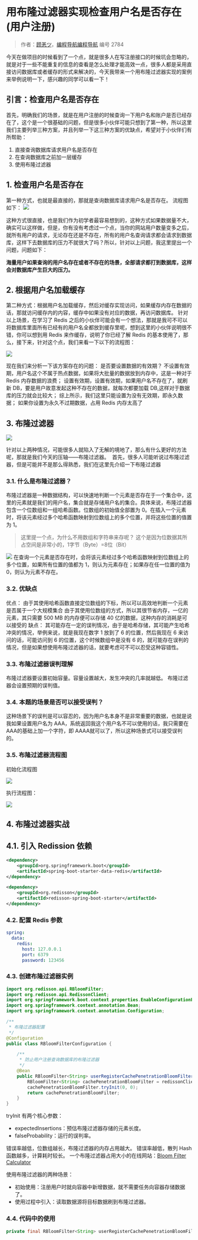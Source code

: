 # 用布隆过滤器实现检查用户名是否存在(用户注册)

> 作者：[顾恙ツ](https://juejin.cn/user/128017175944557)，[编程导航编程导航](https://wx.zsxq.com/dweb2/index/footprint/581112422281244) 编号 2784

今天在做项目的时候看到了一个点，就是很多人在写注册接口的时候坑会忽略的，就是对于一些不能重复的信息的查看是怎么处理才能高效一点，很多人都是采用直接访问数据库或者缓存的形式来解决的，今天我带来一个用布隆过滤器实现的案例来举例说明一下，感兴趣的同学可以看一下！

## 引言：检查用户名是否存在

首先，明确我们的场景，就是在用户注册的时候查询一下用户名和账户是否已经存在了，这个是一个很基础的问题，但是很多小伙伴可能只想到了第一种，所以这里我们主要列举三种方案，并且列举一下这三种方案的优缺点，希望对于小伙伴们有所帮助：

1. 直接查询数据库请求用户名是否存在
2. 在查询数据库之前加一层缓存
3. 使用布隆过滤器

## 1. 检查用户名是否存在

第一种方式，也就是最直接的，那就是查询数据库请求用户名是否存在。 流程图如下： ![](https://pic.yupi.icu/5563/202311201051234.png) 

这种方式很直接，也是我们作为初学者最容易想到的，这种方式如果数据量不大，确实可以这样做，但是，你有没有考虑过一个点，当你的网站用户数量变多之后，就所有用户的请求，无论存在还是不存在，所有的用户名查询请求都会请求到数据库，这样下去数据库的压力不就很大了吗？所以，针对以上问题，我这里提出一个问题，问题如下：

**海量用户如果查询的用户名存在或者不存在的场景，全部请求都打到数据库，这样会对数据库产生巨大的压力。**

## 2. 根据用户名加载缓存

第二种方式：根据用户名加载缓存，然后对缓存实现访问，如果缓存内存在数据的话，那就访问缓存内的内容，缓存中如果没有对应的数据，再访问数据库。 针对以上场景，在学习了 Redis 之后的小伙伴可能会有一个想法，那就是我可不可以将数据库里面所有已经有的用户名全都放到缓存里呢，想到这里的小伙伴说明很不错，你可以想到用 Redis 来作缓存，说明了你已经了解 Redis 的基本使用了，那么，接下来，针对这个点，我们来看一下以下的流程图：

![](https://pic.yupi.icu/5563/202311201051228.png)

现在我们来分析一下该方案存在的问题： 是否要设置数据的有效期？ 不设置有效期，用户名这个不属于热点数据，如果将大批量的数据放到内存中，这是一种对于 Redis 内存数据的浪费； 设置有效期，设置有效期，如果用户名不存在了，就刷新 DB，要是用户故意发起这种不存在的数据，就每次都要加载 DB,这样对于数据库的压力就会比较大； 综上所示，我们这里只能设置为没有无效期，即永久数据； 如果你设置为永久不过期数据，占用 Redis 内存太高了

## 3. 布隆过滤器

![](https://pic.yupi.icu/5563/202311201051322.png) 

针对以上两种情况，可能很多人就陷入了无解的境地了，那么有什么更好的方法呢，那就是我们今天的压轴——布隆过滤器。 ﻿﻿﻿ 首先，很多人可能听说过布隆过滤器，但是可能并不是那么得熟悉，我们在这里先介绍一下布隆过滤器

### 3.1. 什么是布隆过滤器？

布隆过滤器是一种数据结构，可以快速地判断一个元素是否存在于一个集合中，这里的元素就是我们的用户名，集合就是存储用户名的集合。具体来说，布隆过滤器包含一个位数组和一组哈希函数。位数组的初始值全部置为 0。在插入一个元素时，将该元素经过多个哈希函数映射到位数组上的多个位置，并将这些位置的值置为 1。

> 这里提一个点，为什么不用数组和字符串来存呢？ 这个是因为位数据其所占空间是非常小的，1字节（Byte）=8位（Bit）

![](https://pic.yupi.icu/5563/202311201051498.png) 在查询一个元素是否存在时，会将该元素经过多个哈希函数映射到位数组上的多个位置，如果所有位置的值都为 1，则认为元素存在；如果存在任一位置的值为 0，则认为元素不存在。

### 3.2. 优缺点

优点： 由于其使用哈希函数直接定位数组的下标，所以可以高效地判断一个元素是否属于一个大规模集合 由于其使用位数组的方式，所以其很节省内存，一亿的元素，其只需要 500 MB 的内存便可以存储 40 亿的数据，这种内存的消耗是可以接受的 缺点： 其可能存在一定的误判情况，由于是哈希存储，其可能产生哈希冲突的情况，举例来说，就是我现在数字 1 放到了 6 的位置，然后我现在 6 来访问的话，可能访问到 6 的位置，这个时候数组中是没有 6 的，就可能存在误判的情况，但是如果想使用布隆过滤器的话，就要考虑可不可以忍受这种容错性。

### 3.3. 布隆过滤器误判理解

布隆过滤器要设置初始容量。容量设置越大，发生冲突的几率就越低。 布隆过滤器会设置预期的误判值。

### 3.4. 本题的场景是否可以接受误判？

这种场景下的误判是可以容忍的，因为用户名本身不是非常重要的数据，也就是说我如果设置用户名为 AAA，系统返回我这个用户名不可以使用的话，我只需要在AAA的基础上加一个字符，即 AAAA就可以了，所以这种场景式可以接受误判的。

### 3.5. 布隆过滤器流程图

初始化流程图

![](https://pic.yupi.icu/5563/202311201051312.png)

执行流程图：

![](https://pic.yupi.icu/5563/202311201051121.png)

## 4. 布隆过滤器实战

## 4.1. 引入 Redission 依赖

```xml
<dependency>
    <groupId>org.springframework.boot</groupId>
    <artifactId>spring-boot-starter-data-redis</artifactId>
</dependency>

<dependency>
    <groupId>org.redisson</groupId>
    <artifactId>redisson-spring-boot-starter</artifactId>
</dependency>
```

### 4.2. 配置 Redis 参数

```yml
spring:
  data:
    redis:
      host: 127.0.0.1
      port: 6379
      password: 123456
```

### 4.3. 创建布隆过滤器实例

```java
import org.redisson.api.RBloomFilter;
import org.redisson.api.RedissonClient;
import org.springframework.boot.context.properties.EnableConfigurationProperties;
import org.springframework.context.annotation.Bean;
import org.springframework.context.annotation.Configuration;

/**
 * 布隆过滤器配置
 */
@Configuration
public class RBloomFilterConfiguration {

    /**
     * 防止用户注册查询数据库的布隆过滤器
     */
    @Bean
    public RBloomFilter<String> userRegisterCachePenetrationBloomFilter(RedissonClient redissonClient) {
        RBloomFilter<String> cachePenetrationBloomFilter = redissonClient.getBloomFilter("xxx");
        cachePenetrationBloomFilter.tryInit(0, 0);
        return cachePenetrationBloomFilter;
    }
}
```

tryInit 有两个核心参数：

- expectedInsertions：预估布隆过滤器存储的元素长度。
- falseProbability：运行的误判率。

错误率越低，位数组越长，布隆过滤器的内存占用越大。 错误率越低，散列 Hash 函数越多，计算耗时较长。 一个布隆过滤器占用大小的在线网站：[Bloom Filter Calculator](https://krisives.github.io/bloom-calculator/)

使用布隆过滤器的两种场景：

- 初始使用：注册用户时就向容器中新增数据，就不需要任务向容器存储数据了。
- 使用过程中引入：读取数据源将目标数据刷到布隆过滤器。

### 4.4. 代码中的使用

```java
private final RBloomFilter<String> userRegisterCachePenetrationBloomFilter;
```